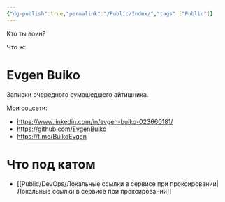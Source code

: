 ```yaml
---
{"dg-publish":true,"permalink":"/Public/Index/","tags":["Public"]}
---
```


Кто ты воин?

Что ж:

# Evgen Buiko

Записки очередного сумашедшего айтишника. 

Мои соцсети:
* https://www.linkedin.com/in/evgen-buiko-023660181/
* https://github.com/EvgenBuiko
* https://t.me/BuikoEvgen

# Что под катом

* [[Public/DevOps/Локальные ссылки в сервисе при проксировании\|Локальные ссылки в сервисе при проксировании]]





